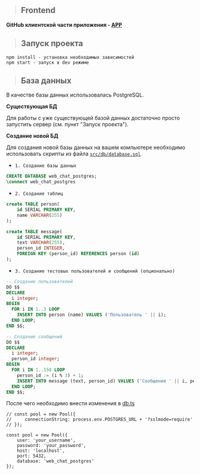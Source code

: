 > ## **Frontend**

**GitHub клиентской части приложения - [APP](https://github.com/IvanZuev1996/web-chat-app.git)**

> ## **Запуск проекта**

```
npm install - установка необходимых зависимостей
npm start - запуск в dev режиме
```

> ## **База данных**

В качестве базы данных использовалась PostgreSQL.

**Существующая БД**

Для работы с уже существующей базой данных достаточно просто запустить сервер (см. пункт "Запуск проекта").

**Создание новой БД**

Для создания новой базы данных на вашем компьютере необходимо использовать скрипты из файла [`src/db/database.sql`](/src/db/database.sql).

-   `1. Создание базы данных`

```SQL
CREATE DATABASE web_chat_postgres;
\connect web_chat_postgres
```

-   `2. Создание таблиц`

```SQL
create TABLE person(
    id SERIAL PRIMARY KEY,
    name VARCHAR(255)
);

create TABLE message(
    id SERIAL PRIMARY KEY,
    text VARCHAR(255),
    person_id INTEGER,
    FOREIGN KEY (person_id) REFERENCES person (id)
);
```

-   `3. Создание тестовых пользователей и сообщений (опционально)`

```SQL
-- Создание пользователей
DO $$
DECLARE
  i integer;
BEGIN
  FOR i IN 1..3 LOOP
    INSERT INTO person (name) VALUES ('Пользователь ' || i);
  END LOOP;
END $$;

-- Создание сообщений
DO $$
DECLARE
  i integer;
  person_id integer;
BEGIN
  FOR i IN 1..150 LOOP
    person_id := (i % 3) + 1;
    INSERT INTO message (text, person_id) VALUES ('Сообщение ' || i, person_id);
  END LOOP;
END $$;
```

После чего необходимо внести изменения в [db.ts](/src/db/db.ts)

```Ts
// const pool = new Pool({
//     connectionString: process.env.POSTGRES_URL + '?sslmode=require'
// });

const pool = new Pool({
    user: 'your_username',
    password: 'your_password',
    host: 'localhost',
    port: 5432,
    database: 'web_chat_postgres'
});
```
